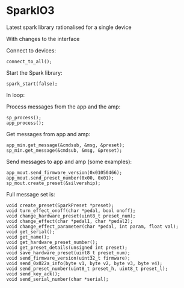 # SparkIO3
Latest spark library rationalised for a single device

With changes to the interface


Connect to devices:

```
connect_to_all();
```

Start the Spark library:

```
spark_start(false);
```

In loop:

Process messages from the app and the amp:

```
sp_process();
app_process();
```

Get messages from app and amp:

```
app_min.get_message(&cmdsub, &msg, &preset);
sp_min.get_message(&cmdsub, &msg, &preset);
```

Send messages to app and amp (some examples):

```
app_mout.send_firmware_version(0x01050466);  
app_mout.send_preset_number(0x00, 0x01);
sp_mout.create_preset(&silvership);
```

Full message set is:
```
void create_preset(SparkPreset *preset);
void turn_effect_onoff(char *pedal, bool onoff);
void change_hardware_preset(uint8_t preset_num);
void change_effect(char *pedal1, char *pedal2);
void change_effect_parameter(char *pedal, int param, float val);
void get_serial();
void get_name();
void get_hardware_preset_number();
void get_preset_details(unsigned int preset);
void save_hardware_preset(uint8_t preset_num);
void send_firmware_version(uint32_t firmware);
void send_0x022a_info(byte v1, byte v2, byte v3, byte v4);  
void send_preset_number(uint8_t preset_h, uint8_t preset_l);
void send_key_ack();
void send_serial_number(char *serial);
```



